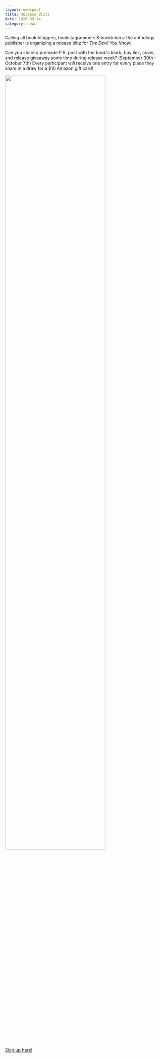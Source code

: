 ```yaml
---
layout: newspost
title: Release Blitz
date: 2020-09-14
category: news
---
```


Calling all book bloggers, bookstagrammers & booktubers: the anthology publisher is organizing a release blitz for *The Devil You Know!*

Can you share a premade P.R. post with the book's blurb, buy link, cover, and release giveaway some time during release week? (September 30th - October 7th) Every participant will receive one entry for every place they share in a draw for a $10 Amazon gift card! 

<a href="https://docs.google.com/forms/d/e/1FAIpQLSceJpyZ40aBd6QGhMwrrKJSl-sQGqJVv_RbvbURBdtzcdB2Rw/viewform?fbclid=IwAR2415N_lGC4VE_h60DIZDkVSGxisscjc8DeYpDvzK250acNAMw6U_jJXVI" target="_blank"><img src="https://pbs.twimg.com/media/EgiYHKtWAAAlbjI?format=jpg&name=medium" style="width:80%;"></a>

[Sign up here!](https://docs.google.com/forms/d/e/1FAIpQLSceJpyZ40aBd6QGhMwrrKJSl-sQGqJVv_RbvbURBdtzcdB2Rw/viewform?fbclid=IwAR2415N_lGC4VE_h60DIZDkVSGxisscjc8DeYpDvzK250acNAMw6U_jJXVI)
